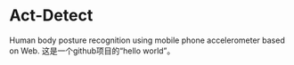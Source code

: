 # Act-Detect
Human body posture recognition using mobile phone accelerometer based on Web.
这是一个github项目的“hello world”。
